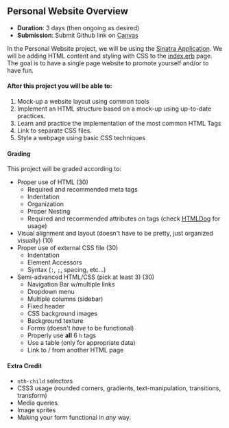 ## Personal Website Overview

- **Duration**: 3 days (then ongoing as desired)
- **Submission**: Submit Github link on [Canvas](https://canvas.instructure.com/courses/819456/assignments/2524924)

In the Personal Website project, we will be using the [Sinatra Application](https://github.com/Ada-Developers-Academy/daily-curriculum/blob/master/week4/friday/sinatra-practice-overview.md). We will be adding HTML content and styling with CSS to the [index.erb](https://github.com/Ada-Developers-Academy/daily-curriculum/blob/master/week4/friday/sinatra_practice/views/index.erb) page. The goal is to have a single page website to promote yourself and/or to have fun.

#### After this project you will be able to:

1. Mock-up a website layout using common tools
2. Implement an HTML structure based on a mock-up using up-to-date practices.
3. Learn and practice the implementation of the most common HTML Tags
4. Link to separate CSS files.
5. Style a webpage using basic CSS techniques

#### Grading

This project will be graded according to:

- Proper use of HTML (30)
    - Required and recommended meta tags
    - Indentation
    - Organization
    - Proper Nesting
    - Required and recommended attributes on tags (check [HTMLDog](http://www.htmldog.com/reference/htmltags/) for usage)
- Visual alignment and layout (doesn't have to be pretty, just organized visually) (10)
- Proper use of external CSS file (30)
    - Indentation
    - Element Accessors
    - Syntax (`:`, `;`, spacing, etc...)
- Semi-advanced HTML/CSS (pick at least 3) (30)
    - Navigation Bar w/multiple links
    - Dropdown menu
    - Multiple columns (sidebar)
    - Fixed header
    - CSS background images
    - Background texture
    - Forms (doesn't *have* to be functional)
    - Properly use **all** 6 `h` tags
    - Use a table (only for appropriate data)
    - Link to / from another HTML page
    
#### Extra Credit

- `nth-child` selectors
- CSS3 usage (rounded corners, gradients, text-manipulation, transitions, transform)
- Media queries
- Image sprites
- Making your form functional in *any* way.



